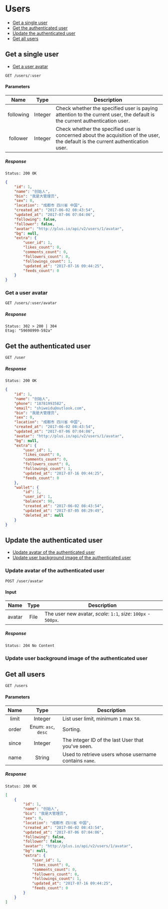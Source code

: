 # Users

- [Get a single user](#get-a-single-user)
- [Get the authenticated user](#get-the-authenticated-user)
- [Update the authenticated user](#update-the-authenticated-user)
- [Get all users](#get-all-users)

## Get a single user

- [Get a user avatar](#get-a-user-avatar)

```
GET /users/:user
```

#### Parameters

| Name | Type | Description |
|:----:|:----:|----|
| following | Integer | Check whether the specified user is paying attention to the current user, the default is the current authentication user. |
| follower | Integer | Check whether the specified user is concerned about the acquisition of the user, the default is the current authentication user. |

##### Response

```
Status: 200 OK
```
```json
{
    "id": 1,
    "name": "创始人",
    "bio": "我是大管理员",
    "sex": 0,
    "location": "成都市 四川省 中国",
    "created_at": "2017-06-02 08:43:54",
    "updated_at": "2017-07-06 07:04:06",
    "following": false,
    "follower": false,
    "avatar": "http://plus.io/api/v2/users/1/avatar",
    "bg": null,
    "extra": {
        "user_id": 1,
        "likes_count": 0,
        "comments_count": 0,
        "followers_count": 0,
        "followings_count": 1,
        "updated_at": "2017-07-16 09:44:25",
        "feeds_count": 0
    }
}
```

### Get a user avatar

```
GET /users/:user/avatar
```

##### Response

```
Status: 302 > 200 | 304
Etag: "59698999-592a"
```

## Get the authenticated user

```
GET /user
```

##### Response

```
Status: 200 OK
```
```json
{
    "id": 1,
    "name": "创始人",
    "phone": "18781993582",
    "email": "shiweidu@outlook.com",
    "bio": "我是大管理员",
    "sex": 0,
    "location": "成都市 四川省 中国",
    "created_at": "2017-06-02 08:43:54",
    "updated_at": "2017-07-06 07:04:06",
    "avatar": "http://plus.io/api/v2/users/1/avatar",
    "bg": null,
    "extra": {
        "user_id": 1,
        "likes_count": 0,
        "comments_count": 0,
        "followers_count": 0,
        "followings_count": 1,
        "updated_at": "2017-07-16 09:44:25",
        "feeds_count": 0
    },
    "wallet": {
        "id": 1,
        "user_id": 1,
        "balance": 90,
        "created_at": "2017-06-02 08:43:54",
        "updated_at": "2017-07-05 08:29:49",
        "deleted_at": null
    }
}
```

## Update the authenticated user

- [Update avatar of the authenticated user](#update-avatar-of-the-authenticated-user)
- [Update user background image of the authenticated user](#update-user-background-image-of-the-authenticated-user)

### Update avatar of the authenticated user

```
POST /user/avatar
```

#### Input

| Name | Type | Description |
|:----:|:----:|----|
| avatar | File | The user new avatar, *scale*: `1:1`, *size*: `100px` - `500px`. |

##### Response

```
Status: 204 No Content
```

### Update user background image of the authenticated user

## Get all users

```
GET /users
```

#### Parameters

| Name | Type | Description |
|:----:|:----:|----|
| limit | Integer | List user limit, minimum `1` max `50`. |
| order | Enum: `asc`, `desc` | Sorting. |
| since | Integer | The integer ID of the last User that you've seen. |
| name | String | Used to retrieve users whose username contains `name`. |

##### Response

```
Status: 200 OK
```
```json
[
    {
        "id": 1,
        "name": "创始人",
        "bio": "我是大管理员",
        "sex": 0,
        "location": "成都市 四川省 中国",
        "created_at": "2017-06-02 08:43:54",
        "updated_at": "2017-07-06 07:04:06",
        "following": false,
        "follower": false,
        "avatar": "http://plus.io/api/v2/users/1/avatar",
        "bg": null,
        "extra": {
            "user_id": 1,
            "likes_count": 0,
            "comments_count": 0,
            "followers_count": 0,
            "followings_count": 1,
            "updated_at": "2017-07-16 09:44:25",
            "feeds_count": 0
        }
    }
]
```